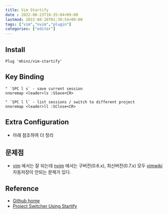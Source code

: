 ```yaml
---
title: Vim Startify
date : 2022-08-23T18:35:04+09:00
lastmod: 2022-08-26T01:39:54+09:00
tags: ["vim","nvim","plugin"]
categories: ["editor"]
---
```


## Install

```vimrc
Plug 'mhinz/vim-startify'
```

## Key Binding

```vimrc
" `SPC l s` - save current session
nnoremap <leader>ls :SSave<CR>

" `SPC l l` - list sessions / switch to different project
nnoremap <leader>ll :SClose<CR>
```
## Extra Configuration
* 아래 참조하여 더 정리

## 문제점

* [vim](vim) 에서는 잘 되는데 [nvim](nvim) 에서는 구버전(0.6.x), 최신버전(0.7.x) 모두 [vimwiki](vimwiki) 자동저장이 안되는 문제가 있다.

## Reference

* [Github home](https://github.com/mhinz/vim-startify)
* [Project Switcher Using Startify](https://ricostacruz.com/til/project-switcher-using-startify)

